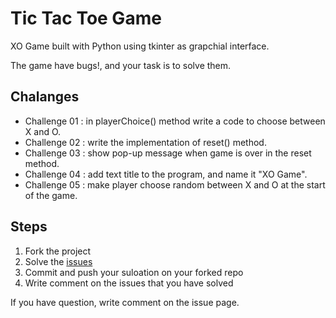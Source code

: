 # Tic Tac Toe Game
XO Game built with Python using tkinter as grapchial interface.

The game have bugs!, and your task is to solve them.

## Chalanges 
*  Challenge 01 : in playerChoice() method write a code to choose between X and O.
*  Challenge 02 : write the implementation of reset() method.
*  Challenge 03 : show pop-up message when game is over in the reset method.
*  Challenge 04 : add text title to the program, and name it "XO Game".
*  Challenge 05 : make player choose random between X and O at the start of the game.

## Steps
1. Fork the project
2. Solve the  [issues]([https://](https://github.com/malekcoders/xo-proj/issues)https://github.com/malekcoders/xo-proj/issues)
3. Commit and push your suloation on your forked repo
4. Write comment on the issues that you have solved

If you have question, write comment on the issue page.  

